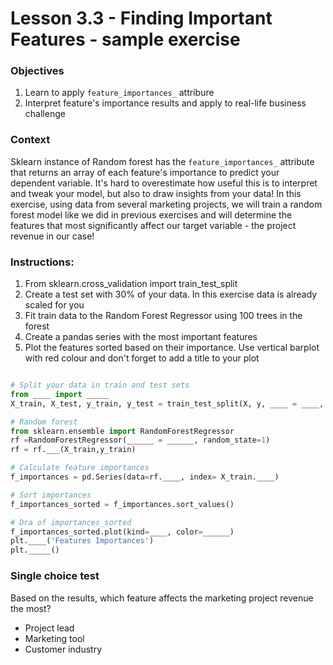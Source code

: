 # Lesson 3.3 - Finding Important Features - sample exercise 

### Objectives
1. Learn to apply `feature_importances_` attribure
2. Interpret feature's importance results and apply to real-life business challenge


### Context
Sklearn instance of Random forest has the `feature_importances_` attribute that returns an array of each feature's importance to predict your dependent variable. It's hard to overestimate how useful this is to interpret and tweak your model, but also to draw insights from your data! In this exercise, using data from several marketing projects, we will train a random forest model like we did in previous exercises and will determine the features that most significantly affect our target variable - the project revenue in our case!   

### Instructions:
1. From sklearn.cross_validation import train_test_split
2. Create a test set with 30% of your data. In this exercise data is already scaled for you
3. Fit train data to the Random Forest Regressor using 100 trees in the forest 
4. Create a pandas series with the most important features 
5. Plot the features sorted based on their importance. Use vertical barplot with red colour and don't forget to add a title to your plot

```python

# Split your data in train and test sets
from ____ import _____
X_train, X_test, y_train, y_test = train_test_split(X, y, ____ = ____, random_state = 1)

# Random forest
from sklearn.ensemble import RandomForestRegressor
rf =RandomForestRegressor(______ = ______, random_state=1)
rf = rf.___(X_train,y_train)

# Calculate feature importances
f_importances = pd.Series(data=rf.____, index= X_train.____)

# Sort importances
f_importances_sorted = f_importances.sort_values()

# Dra of importances_sorted
f_importances_sorted.plot(kind=____, color=______)
plt.____('Features Importances')
plt._____()

```
### Single choice test
Based on the results, which feature affects the marketing project revenue the most?
* Project lead
* Marketing tool
* Customer industry
